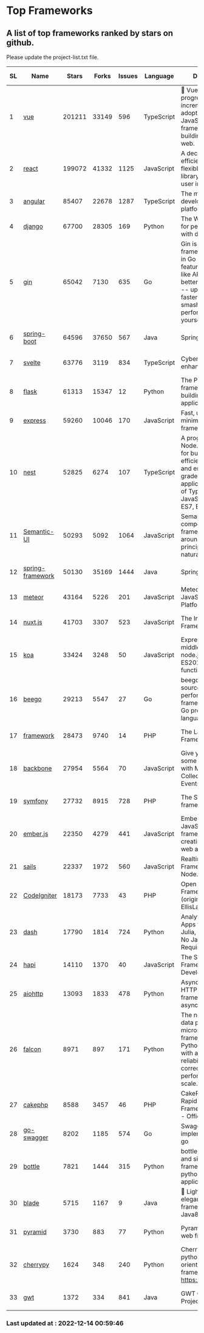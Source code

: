 # Top Frameworks
## A list of top frameworks ranked by stars on github.  
Please update the project-list.txt file.

| SL| Name  | Stars| Forks| Issues | Language | Description | Last Commit |
| --| ------| -----| ---- | ------ | -------- | ----------- | ----------- |
| 1 | [vue](https://github.com/vuejs/vue) | 201211 | 33149 | 596 | TypeScript | 🖖 Vue.js is a progressive, incrementally-adoptable JavaScript framework for building UI on the web. | 2022-12-06 14:35:28 |
| 2 | [react](https://github.com/facebook/react) | 199072 | 41332 | 1125 | JavaScript | A declarative, efficient, and flexible JavaScript library for building user interfaces. | 2022-12-13 15:44:48 |
| 3 | [angular](https://github.com/angular/angular) | 85407 | 22678 | 1287 | TypeScript | The modern web developer’s platform | 2022-12-14 00:57:46 |
| 4 | [django](https://github.com/django/django) | 67700 | 28305 | 169 | Python | The Web framework for perfectionists with deadlines. | 2022-12-13 07:40:14 |
| 5 | [gin](https://github.com/gin-gonic/gin) | 65042 | 7130 | 635 | Go | Gin is a HTTP web framework written in Go (Golang). It features a Martini-like API with much better performance -- up to 40 times faster. If you need smashing performance, get yourself some Gin. | 2022-12-01 05:15:31 |
| 6 | [spring-boot](https://github.com/spring-projects/spring-boot) | 64596 | 37650 | 567 | Java | Spring Boot | 2022-12-12 10:41:09 |
| 7 | [svelte](https://github.com/sveltejs/svelte) | 63776 | 3119 | 834 | TypeScript | Cybernetically enhanced web apps | 2022-12-13 14:04:08 |
| 8 | [flask](https://github.com/pallets/flask) | 61313 | 15347 | 12 | Python | The Python micro framework for building web applications. | 2022-11-25 15:51:37 |
| 9 | [express](https://github.com/expressjs/express) | 59260 | 10046 | 170 | JavaScript | Fast, unopinionated, minimalist web framework for node. | 2022-10-08 20:11:42 |
| 10 | [nest](https://github.com/nestjs/nest) | 52825 | 6274 | 107 | TypeScript | A progressive Node.js framework for building efficient, scalable, and enterprise-grade server-side applications on top of TypeScript & JavaScript (ES6, ES7, ES8) 🚀 | 2022-12-13 09:13:54 |
| 11 | [Semantic-UI](https://github.com/Semantic-Org/Semantic-UI) | 50293 | 5092 | 1064 | JavaScript | Semantic is a UI component framework based around useful principles from natural language. | 2022-10-06 20:02:37 |
| 12 | [spring-framework](https://github.com/spring-projects/spring-framework) | 50130 | 35169 | 1444 | Java | Spring Framework | 2022-12-13 21:52:24 |
| 13 | [meteor](https://github.com/meteor/meteor) | 43164 | 5226 | 201 | JavaScript | Meteor, the JavaScript App Platform | 2022-12-13 21:00:15 |
| 14 | [nuxt.js](https://github.com/nuxt/nuxt.js) | 41703 | 3307 | 523 | JavaScript | The Intuitive Vue(2) Framework | 2022-09-05 13:31:52 |
| 15 | [koa](https://github.com/koajs/koa) | 33424 | 3248 | 50 | JavaScript | Expressive middleware for node.js using ES2017 async functions | 2022-12-09 05:49:41 |
| 16 | [beego](https://github.com/beego/beego) | 29213 | 5547 | 27 | Go | beego is an open-source, high-performance web framework for the Go programming language. | 2022-12-13 10:42:06 |
| 17 | [framework](https://github.com/laravel/framework) | 28473 | 9740 | 14 | PHP | The Laravel Framework. | 2022-12-13 23:29:48 |
| 18 | [backbone](https://github.com/jashkenas/backbone) | 27954 | 5564 | 70 | JavaScript | Give your JS App some Backbone with Models, Views, Collections, and Events | 2022-11-23 20:55:56 |
| 19 | [symfony](https://github.com/symfony/symfony) | 27732 | 8915 | 728 | PHP | The Symfony PHP framework | 2022-12-13 16:08:16 |
| 20 | [ember.js](https://github.com/emberjs/ember.js) | 22350 | 4279 | 441 | JavaScript | Ember.js - A JavaScript framework for creating ambitious web applications | 2022-12-13 22:37:38 |
| 21 | [sails](https://github.com/balderdashy/sails) | 22337 | 1972 | 560 | JavaScript | Realtime MVC Framework for Node.js | 2022-11-21 02:21:42 |
| 22 | [CodeIgniter](https://github.com/bcit-ci/CodeIgniter) | 18173 | 7733 | 43 | PHP | Open Source PHP Framework (originally from EllisLab) | 2022-12-01 11:38:45 |
| 23 | [dash](https://github.com/plotly/dash) | 17790 | 1814 | 724 | Python | Analytical Web Apps for Python, R, Julia, and Jupyter. No JavaScript Required. | 2022-12-13 22:14:27 |
| 24 | [hapi](https://github.com/hapijs/hapi) | 14110 | 1370 | 40 | JavaScript | The Simple, Secure Framework Developers Trust | 2022-12-12 21:24:06 |
| 25 | [aiohttp](https://github.com/aio-libs/aiohttp) | 13093 | 1833 | 478 | Python | Asynchronous HTTP client/server framework for asyncio and Python | 2022-12-12 17:19:25 |
| 26 | [falcon](https://github.com/falconry/falcon) | 8971 | 897 | 171 | Python | The no-magic web data plane API and microservices framework for Python developers, with a focus on reliability, correctness, and performance at scale. | 2022-12-02 14:57:32 |
| 27 | [cakephp](https://github.com/cakephp/cakephp) | 8588 | 3457 | 46 | PHP | CakePHP: The Rapid Development Framework for PHP - Official Repository | 2022-12-09 09:58:10 |
| 28 | [go-swagger](https://github.com/go-swagger/go-swagger) | 8202 | 1185 | 574 | Go | Swagger 2.0 implementation for go | 2022-12-09 17:40:49 |
| 29 | [bottle](https://github.com/bottlepy/bottle) | 7821 | 1444 | 315 | Python | bottle.py is a fast and simple micro-framework for python web-applications. | 2022-09-05 15:24:52 |
| 30 | [blade](https://github.com/lets-blade/blade) | 5715 | 1167 | 9 | Java | :rocket: Lightning fast and elegant mvc framework for Java8 | 2022-05-10 12:38:06 |
| 31 | [pyramid](https://github.com/Pylons/pyramid) | 3730 | 883 | 77 | Python | Pyramid - A Python web framework | 2022-09-29 23:22:56 |
| 32 | [cherrypy](https://github.com/cherrypy/cherrypy) | 1624 | 348 | 240 | Python | CherryPy is a pythonic, object-oriented HTTP framework.      https://cherrypy.dev | 2022-07-17 20:36:25 |
| 33 | [gwt](https://github.com/gwtproject/gwt) | 1372 | 334 | 841 | Java | GWT Open Source Project | 2022-11-30 14:11:08 |

### Last updated at : 2022-12-14 00:59:46
